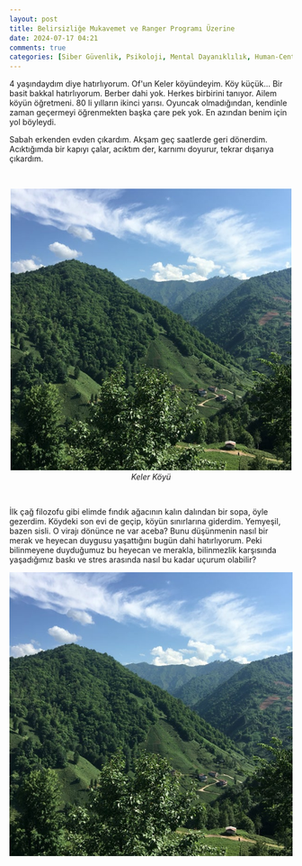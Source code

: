```yaml
---
layout: post
title: Belirsizliğe Mukavemet ve Ranger Programı Üzerine
date: 2024-07-17 04:21
comments: true
categories: [Siber Güvenlik, Psikoloji, Mental Dayanıklılık, Human-Centric Skills, Ranger Programı]
---
```


4 yaşındaydım diye hatırlıyorum. Of'un Keler köyündeyim. Köy küçük... Bir basit bakkal hatırlıyorum. Berber dahi yok. Herkes birbirini tanıyor. Ailem köyün öğretmeni. 80 li yılların ikinci yarısı. Oyuncak olmadığından, kendinle zaman geçermeyi öğrenmekten başka çare pek yok. En azından benim için yol böyleydi. 
 <!--more-->

Sabah erkenden evden çıkardım. Akşam geç saatlerde geri dönerdim. Acıktığımda bir kapıyı çalar, acıktım der, karnımı doyurur, tekrar dışarıya çıkardım. 

<br>
<div class="img-container" markdown="1">
<p align="center">
  <img alt="img-name" src="/img/belirsizlik/keler.jpg" width="500" class="img-container">
  <br>
    <em>Keler Köyü</em>
</p>
</div>
<br>

İlk çağ filozofu gibi elimde fındık ağacının kalın dalından bir sopa, öyle gezerdim. Köydeki son evi de geçip, köyün sınırlarına giderdim. Yemyeşil, bazen sisli. O virajı dönünce ne var aceba? Bunu düşünmenin nasıl bir merak ve heyecan duygusu yaşattığını bugün dahi hatırlıyorum. Peki bilinmeyene duyduğumuz bu heyecan ve merakla, bilinmezlik karşısında yaşadığımız baskı ve stres arasında nasıl bu kadar uçurum olabilir?

<div class="img-container">
    <img src="/img/belirsizlik/keler.jpg" alt="Image Description">
</div>


